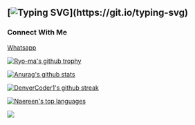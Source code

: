## [![Typing SVG](https://readme-typing-svg.herokuapp.com?font=Rockstar-ExtraBold&color=00FFFF&lines=Hi!!+I+am+Raveesha+Shaminda.;I'm+currently+learning+JAVASCRIPT.)](https://git.io/typing-svg)
<h3>Connect With Me</h3>

<a href="https://api.whatsapp.com/send?phone=94756024770&text=Hello!!!">Whatsapp</a><br>




[![Ryo-ma's github trophy](https://github-profile-trophy.vercel.app/?username=Raveesha-Shaminda&row=1)](https://github.com/ryo-ma/github-profile-trophy)

[![Anurag's github stats](https://github-readme-stats.vercel.app/api?username=Raveesha-Shaminda&theme=blue-green)](https://github.com/anuraghazra/github-readme-stats)

[![DenverCoder1's github streak](https://github-readme-streak-stats.herokuapp.com/?user=Raveesha-Shaminda&theme=blue-green)](https://github.com/DenverCoder1/github-readme-streak-stats)

[![Naereen's top languages](https://github-readme-stats.vercel.app/api/top-langs/?username=Raveesha-Shaminda&theme=blue-green)](https://github.com/anuraghazra/github-readme-stats)

![](https://komarev.com/ghpvc/?username=your-github-Raveesha-Shaminda&color=green)
<br>
